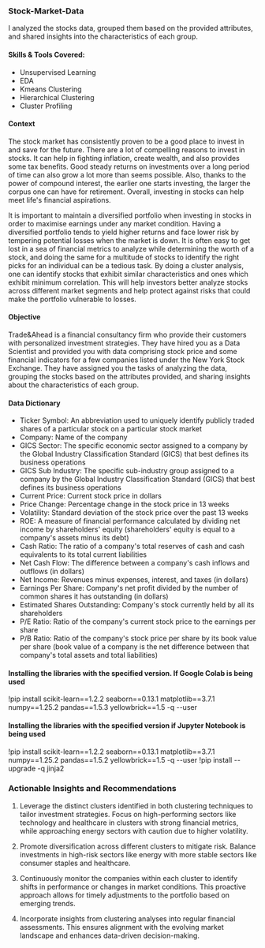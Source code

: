 ### Stock-Market-Data
I analyzed the stocks data, grouped them based on the provided attributes, and shared insights into the characteristics of each group.

#### Skills & Tools Covered:
* Unsupervised Learning
* EDA
* Kmeans Clustering
* Hierarchical Clustering
* Cluster Profiling

#### Context

The stock market has consistently proven to be a good place to invest in and save for the future. There are a lot of compelling reasons to invest in stocks. It can help in fighting inflation, create wealth, and also provides some tax benefits. Good steady returns on investments over a long period of time can also grow a lot more than seems possible. Also, thanks to the power of compound interest, the earlier one starts investing, the larger the corpus one can have for retirement. Overall, investing in stocks can help meet life's financial aspirations.

It is important to maintain a diversified portfolio when investing in stocks in order to maximise earnings under any market condition. Having a diversified portfolio tends to yield higher returns and face lower risk by tempering potential losses when the market is down. It is often easy to get lost in a sea of financial metrics to analyze while determining the worth of a stock, and doing the same for a multitude of stocks to identify the right picks for an individual can be a tedious task. By doing a cluster analysis, one can identify stocks that exhibit similar characteristics and ones which exhibit minimum correlation. This will help investors better analyze stocks across different market segments and help protect against risks that could make the portfolio vulnerable to losses.


#### Objective

Trade&Ahead is a financial consultancy firm who provide their customers with personalized investment strategies. They have hired you as a Data Scientist and provided you with data comprising stock price and some financial indicators for a few companies listed under the New York Stock Exchange. They have assigned you the tasks of analyzing the data, grouping the stocks based on the attributes provided, and sharing insights about the characteristics of each group.

#### Data Dictionary

- Ticker Symbol: An abbreviation used to uniquely identify publicly traded shares of a particular stock on a particular stock market
- Company: Name of the company
- GICS Sector: The specific economic sector assigned to a company by the Global Industry Classification Standard (GICS) that best defines its business operations
- GICS Sub Industry: The specific sub-industry group assigned to a company by the Global Industry Classification Standard (GICS) that best defines its business operations
- Current Price: Current stock price in dollars
- Price Change: Percentage change in the stock price in 13 weeks
- Volatility: Standard deviation of the stock price over the past 13 weeks
- ROE: A measure of financial performance calculated by dividing net income by shareholders' equity (shareholders' equity is equal to a company's assets minus its debt)
- Cash Ratio: The ratio of a  company's total reserves of cash and cash equivalents to its total current liabilities
- Net Cash Flow: The difference between a company's cash inflows and outflows (in dollars)
- Net Income: Revenues minus expenses, interest, and taxes (in dollars)
- Earnings Per Share: Company's net profit divided by the number of common shares it has outstanding (in dollars)
- Estimated Shares Outstanding: Company's stock currently held by all its shareholders
- P/E Ratio: Ratio of the company's current stock price to the earnings per share
- P/B Ratio: Ratio of the company's stock price per share by its book value per share (book value of a company is the net difference between that company's total assets and total liabilities)

#### Installing the libraries with the specified version. If Google Colab is being used
!pip install scikit-learn==1.2.2 seaborn==0.13.1 matplotlib==3.7.1 numpy==1.25.2 pandas==1.5.3 yellowbrick==1.5 -q --user

#### Installing the libraries with the specified version if Jupyter Notebook is being used
!pip install scikit-learn==1.2.2 seaborn==0.13.1 matplotlib==3.7.1 numpy==1.25.2 pandas==1.5.2 yellowbrick==1.5 -q --user
!pip install --upgrade -q jinja2



### Actionable Insights and Recommendations

1. Leverage the distinct clusters identified in both clustering techniques to tailor investment strategies. Focus on high-performing sectors like technology and healthcare in clusters with strong financial metrics, while approaching energy sectors with caution due to higher volatility.

2. Promote diversification across different clusters to mitigate risk. Balance investments in high-risk sectors like energy with more stable sectors like consumer staples and healthcare.

3. Continuously monitor the companies within each cluster to identify shifts in performance or changes in market conditions. This proactive approach allows for timely adjustments to the portfolio based on emerging trends.

4. Incorporate insights from clustering analyses into regular financial assessments. This ensures alignment with the evolving market landscape and enhances data-driven decision-making.
